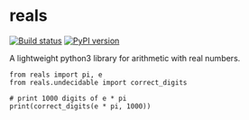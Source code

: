 # reals

[![Build status](https://github.com/rubenvannieuwpoort/reals/actions/workflows/continuous-integration.yml/badge.svg)](https://github.com/rubenvannieuwpoort/reals/actions) [![PyPI version](https://badge.fury.io/py/reals.svg)](https://pypi.org/project/reals/)

A lightweight python3 library for arithmetic with real numbers.

```
from reals import pi, e
from reals.undecidable import correct_digits

# print 1000 digits of e * pi
print(correct_digits(e * pi, 1000))
```
